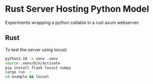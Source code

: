 # Rust Server Hosting Python Model

Experiments wrapping a python callable in a rust axum webserver.

## Rust

To test the server using locust:

```bash
python3.10 -m venv .venv
source .venv/bin/activate
pip install flask locust numpy
cargo run -r
cd example && locust
```